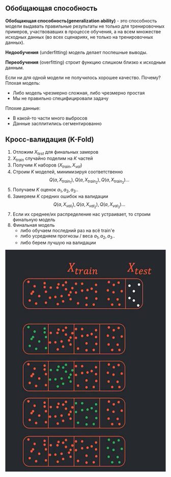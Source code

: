 ## Обобщающая способность

**Обобщающая способность(generalization ability)** - это способность модели выдавать правильные результаты не только для
тренировочных примеров, участвовавших в процессе обучения, а на всем множестве исходных данных (во всех сценариях, не
только на тренировочных данных).

**Недообучения** (underfitting) модель делает поспешные выводы.

**Переобучения** (overfitting) строит функцию слишком близко к исходным данным.

Если ни для одной модели не получилось хорошее качество. Почему?
Плохая модель:

- Либо модель чрезмерно сложная, либо чрезмерно простая
- Мы не правильно специфицировали задачу

Плохие данные:

- В какой-то части много выбросов
- Данные засплитились сегментированно

## Кросс-валидация (K-Fold)

1. Отложим $X_{test}$ для финальных замеров
2. $X_{train}$ случайно поделим на $K$ частей
3. Получим $K$ наборов $(X_{train}, X_{val})$
4. Строим $K$ моделей, минимизируя соответственно
   $$Q(a, X_{train_1}), Q(a, X_{train_2}), Q(a, X_{train_3})...$$
5. Получаем $K$ оценок $a_1, a_2, a_3..$
6. Замеряем $K$ средних ошибок на валидации
   $$Q(a, X_{val_1}), Q(a, X_{val_2}), Q(a, X_{val_3})...$$
7. Если их среднее/их распределение нас устраивает, то строим финальную модель
8. Финальная модель
    - либо обучаем последний раз на всё train'е
    - либо усредняем прогнозы / веса $a_1, a_2, a_3..$
    - либо берем лучшую на валидации

![img.png](img.png)